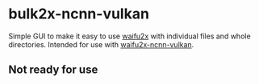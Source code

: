 # bulk2x-ncnn-vulkan
Simple GUI to make it easy to use [waifu2x](https://github.com/nagadomi/waifu2x) with individual files and whole directories. Intended for use with [waifu2x-ncnn-vulkan](https://github.com/nihui/waifu2x-ncnn-vulkan).

## Not ready for use
